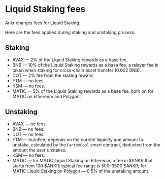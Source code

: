 # Liquid Staking fees
Ankr charges fees for Liquid Staking.

Here are the fees applied during staking and unstaking process.

## Staking
* AVAX — 2% of the Liquid Staking rewards as a base fee.
* BNB — 10% of the Liquid Staking rewards as a base fee; a relayer fee is taken when staking for cross-chain asset transfer (0.002 BNB).
* DOT — 2% fee from the staking reward.
* FTM — no fees.
* KSM — no fees.
* MATIC — 5% of the Liquid Staking rewards as a base fee, both on for MATIC on Ethereum and Polygon.

## Unstaking
* AVAX — no fees.
* BNB — no fees.
* DOT — no fees.
* FTM — burnFee; depends on the current liquidity and amount to unstake, calculated by the `FantomPool` smart contract, deducted from the amount the user unstakes.
* KSM — no fees.
* MATIC — for MATIC Liquid Staking on Ethereum, a fee in $ANKR that starts from 100 $ANKR; typical fee range is 500–3500 $ANKR; for MATIC Liquid Staking on Polygon — 0.5% of the unstaking amount.

